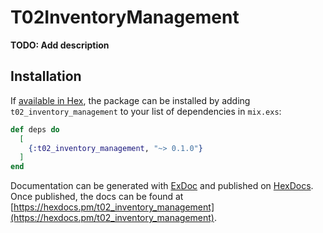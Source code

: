 # T02InventoryManagement

**TODO: Add description**

## Installation

If [available in Hex](https://hex.pm/docs/publish), the package can be installed
by adding `t02_inventory_management` to your list of dependencies in `mix.exs`:

```elixir
def deps do
  [
    {:t02_inventory_management, "~> 0.1.0"}
  ]
end
```

Documentation can be generated with [ExDoc](https://github.com/elixir-lang/ex_doc)
and published on [HexDocs](https://hexdocs.pm). Once published, the docs can
be found at [https://hexdocs.pm/t02_inventory_management](https://hexdocs.pm/t02_inventory_management).


